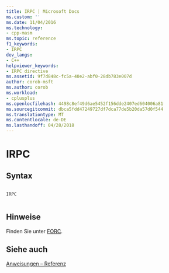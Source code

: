 ```yaml
---
title: IRPC | Microsoft Docs
ms.custom: ''
ms.date: 11/04/2016
ms.technology:
- cpp-masm
ms.topic: reference
f1_keywords:
- IRPC
dev_langs:
- C++
helpviewer_keywords:
- IRPC directive
ms.assetid: 9f7d848c-fc5a-40e2-abf0-28db783e007d
author: corob-msft
ms.author: corob
ms.workload:
- cplusplus
ms.openlocfilehash: 4498c8ef49d6ae5452f156dde2407ed604006a81
ms.sourcegitcommit: dbca5fdd47249727df7dca77de5b20da57d0f544
ms.translationtype: MT
ms.contentlocale: de-DE
ms.lasthandoff: 04/28/2018
---
```

# <a name="irpc"></a>IRPC
## <a name="syntax"></a>Syntax  
  
```  
  
IRPC  
  
```  
  
## <a name="remarks"></a>Hinweise  
 Finden Sie unter [FORC](../../assembler/masm/forc.md).  
  
## <a name="see-also"></a>Siehe auch  
 [Anweisungen – Referenz](../../assembler/masm/directives-reference.md)